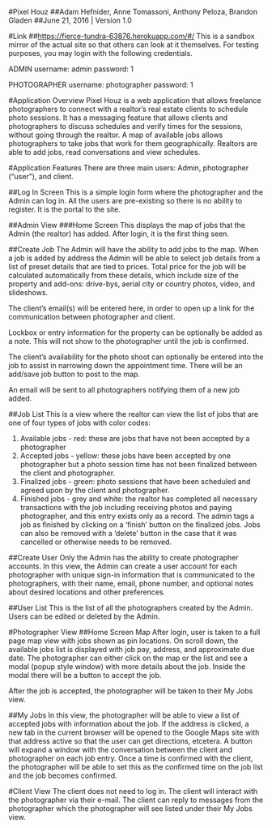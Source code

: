#Pixel Houz
##Adam Hefnider, Anne Tomassoni, Anthony Peloza, Brandon Gladen
##June 21, 2016 | Version 1.0

#Link
##https://fierce-tundra-63876.herokuapp.com/#/
This is a sandbox mirror of the actual site so that others can look at it themselves. For testing purposes, you may login with the following credentials.

ADMIN
username: admin
password: 1

PHOTOGRAPHER
username: photographer
password: 1

#Application Overview
Pixel Houz is a web application that allows freelance photographers to connect with a realtor’s real estate clients to schedule photo sessions. It has a messaging feature that allows clients and photographers to discuss schedules and verify times for the sessions, without going through the realtor. A map of available jobs allows photographers to take jobs that work for them geographically. Realtors are able to add jobs, read conversations and view schedules. 

#Application Features
There are three main users: Admin, photographer (“user”), and client.





##Log In Screen
This is a simple login form where the photographer and the Admin can log in. All the users are pre-existing so there is no ability to register. It is the portal to the site. 


##Admin View
###Home Screen
This displays the map of jobs that the Admin (the realtor) has added. After login, it is the first thing seen. 



##Create Job
The Admin will have the ability to add jobs to the map. When a job is added by address the Admin will be able to select job details from a list of preset details that are tied to prices. Total price for the job will be calculated automatically from these details, which include size of the property and add-ons: drive-bys, aerial city or country photos, video, and slideshows. 

The client’s email(s) will be entered here, in order to open up a link for the communication between photographer and client. 

Lockbox or entry information for the property can be optionally be added as a note. This will not show to the photographer until the job is confirmed. 

The client’s availability for the photo shoot can optionally be entered into the job to assist in narrowing down the appointment time. There will be an add/save job button to post to the map.  


An email will be sent to all photographers notifying them of a new job added. 

##Job List
This is a view where the realtor can view the list of jobs that are one of four types of jobs with color codes:
1. Available jobs - red: these are jobs that have not been accepted by a photographer
2. Accepted jobs - yellow: these jobs have been accepted by one photographer but a photo session time has not been finalized between the client and photographer.
3. Finalized jobs - green: photo sessions that have been scheduled and agreed upon by the client and photographer. 
4. Finished jobs - grey and white: the realtor has completed all necessary transactions with the job including receiving photos and paying photographer, and this entry exists only as a record. The admin tags a job as finished by clicking on a ‘finish’ button on the finalized jobs. Jobs can also be removed with a ‘delete’ button in the case that it was cancelled or otherwise needs to be removed.

##Create User
Only the Admin has the ability to create photographer accounts.
In this view, the Admin can create a user account for each photographer with unique sign-in information that is communicated to the photographers, with their name, email, phone number, and optional notes about desired locations and other preferences. 


##User List
This is the list of all the photographers created by the Admin. Users can be edited or deleted by the Admin.



#Photographer View
##Home Screen Map
After login, user is taken to a full page map view with jobs shown as pin locations. On scroll down, the available jobs list is displayed with job pay, address, and approximate due date. The photographer can either click on the map or the list and see a modal (popup style window) with more details about the job. Inside the modal there will be a button to accept the job. 


After the job is accepted, the photographer will be taken to their My Jobs view.

##My Jobs
In this view, the photographer will be able to view a list of accepted jobs with information about the job. If the address is clicked, a new tab in the current browser will be opened to the Google Maps site with that address active so that the user can get directions, etcetera. A button will expand a window with the conversation between the client and photographer on each job entry. Once a time is confirmed with the client, the photographer will be able to set this as the confirmed time on the job list and the job becomes confirmed. 

#Client View
The client does not need to log in. The client will interact with the photographer via their e-mail. The client can reply to messages from the photographer which the photographer will see listed under their My Jobs view.
